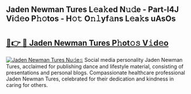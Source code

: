 ## Jaden Newman Tures L𝚎a𝚔ed N𝚞𝚍e - Part-l4J Vi𝚍𝚎o P𝚑𝚘tos - H𝚘𝚝 O𝚗𝚕yf𝚊ns L𝚎a𝚔s uAsOs

# <h2><a href="http://kfcf1l.oniu.top/?m=Jaden+Newman+Tures">🔗👉 🔴 Jaden Newman Tures P𝚑ot𝚘𝚜 V𝚒d𝚎o</a></h2>

[![Jaden Newman Tures Nu𝚍e𝚜](https://i.imgur.com/0qMVB7G.gif)](http://kfcf1l.oniu.top/?m=Jaden+Newman+Tures)
Social media personality Jaden Newman Tures, acclaimed for publishing dance and lifestyle material, consisting of presentations and personal blogs. Compassionate healthcare professional Jaden Newman Tures, celebrated for their dedication and kindness in caring for others.  
